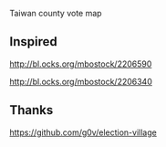 Taiwan county vote map

## Inspired

http://bl.ocks.org/mbostock/2206590

http://bl.ocks.org/mbostock/2206340

## Thanks

https://github.com/g0v/election-village